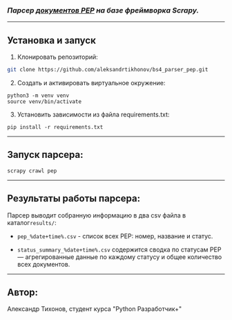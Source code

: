 
### **_Парсер [документов PEP](https://www.python.org/dev/peps/) на базе фреймворка Scrapy._**
___

## Установка и запуск
1. Клонировать репозиторий:

```bash
git clone https://github.com/aleksandrtikhonov/bs4_parser_pep.git
```
2. Cоздать и активировать виртуальное окружение:

```
python3 -m venv venv
source venv/bin/activate
```
3. Установить зависимости из файла requirements.txt:
```
pip install -r requirements.txt
```
___

## Запуск парсера:
```
scrapy crawl pep
```
___
## Результаты работы парсера:
Парсер выводит собранную информацию в два csv файла в каталог`results/`:
- `pep_%date+time%.csv` - список всех PEP: номер, название и статус.
  

- `status_summary_%date+time%.csv` содержится сводка по статусам PEP — 
  агрегированные данные по каждому статусу и общее количество всех документов.
  
___

## Автор:
Александр Тихонов, студент курса "Python Разработчик+"